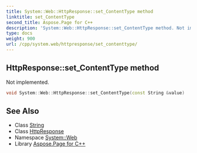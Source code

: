 ```yaml
---
title: System::Web::HttpResponse::set_ContentType method
linktitle: set_ContentType
second_title: Aspose.Page for C++
description: 'System::Web::HttpResponse::set_ContentType method. Not implemented in C++.'
type: docs
weight: 900
url: /cpp/system.web/httpresponse/set_contenttype/
---
```

## HttpResponse::set_ContentType method


Not implemented.

```cpp
void System::Web::HttpResponse::set_ContentType(const String &value)
```

## See Also

* Class [String](../../../system/string/)
* Class [HttpResponse](../)
* Namespace [System::Web](../../)
* Library [Aspose.Page for C++](../../../)
